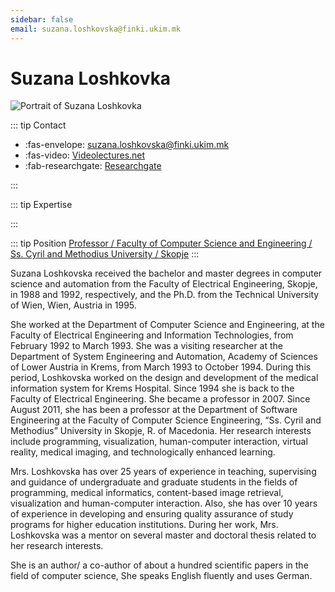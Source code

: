 ```yaml
---
sidebar: false
email: suzana.loshkovska@finki.ukim.mk
---
```


# Suzana Loshkovka

![Portrait of Suzana Loshkovka](assets/img/partner/ukim/lecturer/suzana-loshkovka.png "Portrait of Suzana Loshkovka")

::: tip Contact

- :fas-envelope: [suzana.loshkovska@finki.ukim.mk](mailto:suzana.loshkovska@finki.ukim.mk)
- :fas-video: [Videolectures.net](http://videolectures.net/suzana_loshkovska/)
- :fab-researchgate: [Researchgate](https://www.researchgate.net/institution/Ss_Cyril_and_Methodius_University)

:::

::: tip Expertise

:::

::: tip Position
[Professor / Faculty of Computer Science and Engineering / Ss. Cyril and Methodius University / Skopje](https://www.finki.ukim.mk/en/staff/suzana-loshkovska)
:::

Suzana Loshkovska received the bachelor and master degrees in computer science and automation from the Faculty of Electrical Engineering, Skopje, in 1988 and 1992, respectively, and the Ph.D. from the Technical University of Wien, Wien, Austria in 1995.

<!-- more -->

She worked at the Department of Computer Science and Engineering, at the Faculty of Electrical Engineering and Information Technologies, from February 1992 to March 1993.
She was a visiting researcher at the Department of System Engineering and Automation, Academy of Sciences of Lower Austria in Krems, from March 1993 to October 1994.
During this period, Loshkovska worked on the design and development of the medical information system for Krems Hospital.
Since 1994 she is back to the Faculty of Electrical Engineering.
She became a professor in 2007.
Since August 2011, she has been a professor at the Department of Software Engineering at the Faculty of Computer Science Engineering, “Ss. Cyril and Methodius” University in Skopje, R. of Macedonia.
Her research interests include programming, visualization, human-computer interaction, virtual reality, medical imaging, and technologically enhanced learning.

Mrs. Loshkovska has over 25 years of experience in teaching, supervising and guidance of undergraduate and graduate students in the fields of programming, medical informatics, content-based image retrieval, visualization and human-computer interaction.
Also, she has over 10 years of experience in developing and ensuring quality assurance of study programs for higher education institutions.
During her work, Mrs. Loshkovska was a mentor on several master and doctoral thesis related to her research interests.

She is an author/ a co-author of about a hundred scientific papers in the field of computer science, She speaks English fluently and uses German.
